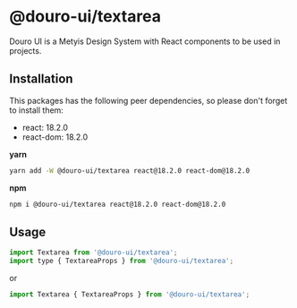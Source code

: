 # @douro-ui/textarea

Douro UI is a Metyis Design System with React components to be used in projects.

## Installation

This packages has the following peer dependencies, so please don't forget to install them:

- react: 18.2.0
- react-dom: 18.2.0

**yarn**

```sh
yarn add -W @douro-ui/textarea react@18.2.0 react-dom@18.2.0
```

**npm**

```sh
npm i @douro-ui/textarea react@18.2.0 react-dom@18.2.0
```

## Usage

```js
import Textarea from '@douro-ui/textarea';
import type { TextareaProps } from '@douro-ui/textarea';
```

or

```js
import Textarea { TextareaProps } from '@douro-ui/textarea';
```
